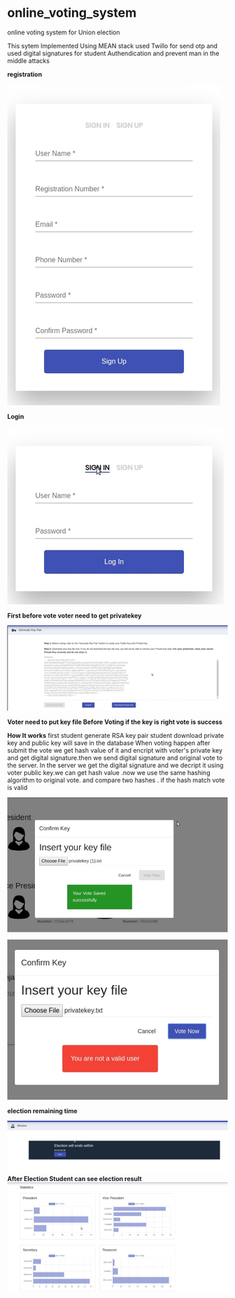 # online_voting_system
online voting system for Union election 

This sytem Implemented Using MEAN stack
used Twillo for send otp and used digital signatures for student Authendication and prevent man in the middle attacks

**registration**


![](Online_voting_system_registration/img/registration.jpg)

**Login**


![](Online_voting_system_registration/img/login.jpg)

**First before vote voter need to get privatekey**

![](Online_voting_system_registration/img/key.jpg)

**Voter need to put key file Before Voting 
if the key is right vote is success** 

**How It works**
first student generate RSA key pair student download private key and public key will save in the database
When voting happen after submit the vote we get hash value of it and encript with voter's private key and get digital signature.then we send digital signature and original vote to the server.
In the server we get the digital signature and we decript it using voter public key.we can get hash value .now we use the same hashing algorithm to original vote. and compare two hashes . if the hash match vote is valid 


![](Online_voting_system_registration/img/votesuccess.jpg)


![](Online_voting_system_registration/img/invalidvote.jpg)


**election remaining time**

![](Online_voting_system_registration/img/election.jpg)
**After Election Student can see election result** 
![](Online_voting_system_registration/img/result.jpg)
